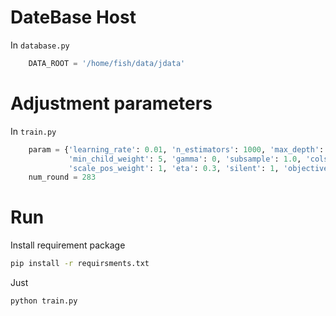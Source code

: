 # DateBase Host
In `database.py`
```python
    DATA_ROOT = '/home/fish/data/jdata'
```

# Adjustment parameters 
In `train.py`
```python
    param = {'learning_rate': 0.01, 'n_estimators': 1000, 'max_depth': 3,
             'min_child_weight': 5, 'gamma': 0, 'subsample': 1.0, 'colsample_bytree': 0.8,
             'scale_pos_weight': 1, 'eta': 0.3, 'silent': 1, 'objective': 'binary:logistic'}
    num_round = 283
```

# Run
Install requirement package
```bash
pip install -r requirsments.txt
```

Just
```bash
python train.py
```